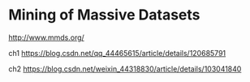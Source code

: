 # Mining of Massive Datasets

http://www.mmds.org/

ch1
https://blog.csdn.net/qq_44465615/article/details/120685791

ch2
https://blog.csdn.net/weixin_44318830/article/details/103041840
